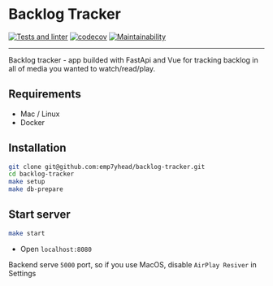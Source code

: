 # Backlog Tracker

[![Tests and linter](https://github.com/emp7yhead/backlog-tracker/actions/workflows/main.yml/badge.svg)](https://github.com/emp7yhead/backlog-tracker/actions/workflows/main.yml)
[![codecov](https://codecov.io/gh/emp7yhead/backlog-tracker/branch/main/graph/badge.svg?token=88SDB7UZMS)](https://codecov.io/gh/emp7yhead/backlog-tracker)
[![Maintainability](https://api.codeclimate.com/v1/badges/af075a58a3fc03196d72/maintainability)](https://codeclimate.com/github/emp7yhead/backlog-tracker/maintainability)

----

Backlog tracker - app builded with FastApi and Vue for tracking backlog in all of media you wanted to watch/read/play.

## Requirements

- Mac / Linux
- Docker

## Installation

```bash
git clone git@github.com:emp7yhead/backlog-tracker.git
cd backlog-tracker
make setup
make db-prepare
```

## Start server

```bash
make start
```

- Open `localhost:8080`

Backend serve `5000` port, so if you use MacOS, disable `AirPlay Resiver` in Settings
